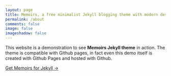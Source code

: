 ```yaml
---
layout: page
title: Memoirs, a free minimalist Jekyll blogging theme with modern design 
permalink: /about
comments: false
image: false
imageshadow: false
---
```


This website is a demonstration to see **Memoirs Jekyll theme** in action. The theme is compatible with Github pages, in fact even this demo itself is created with Github Pages and hosted with Github. 

<a target="_blank" href="#" class="btn btn-dark"> Get Memoirs for Jekyll &rarr;</a>

